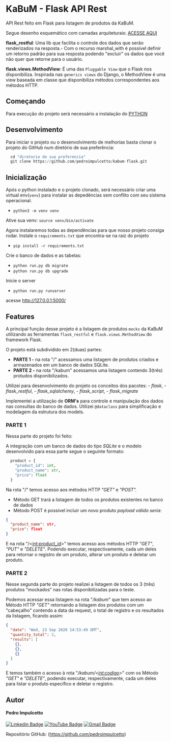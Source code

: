 # KaBuM - Flask API Rest

API Rest feito em Flask para listagem de produtos da KaBuM.

Segue desenho esquemático com camadas arquiteturais: [ACESSE AQUI](https://drive.google.com/file/d/17vmO5qaM9u-DEz7IX9IWUl4HUgQuKGjU/view?usp=sharing)

**flask_restful**: Uma lib que facilita o controle dos dados que serão renderizados na resposta.- Com o recurso marshal_with é possível definir um retorno padrão para sua resposta podendo "excluir" os dados que você não quer que retorne para o usuário.

**flask.views.MethodView**: É uma das `Pluggable View` que o Flask nos disponibiliza. Inspirada nas `generics views` do Django, o MethodView é uma view baseada em classe que disponibiliza métodos correspondentes aos métodos HTTP.

## Começando

Para execução do projeto será necessário a instalação do [PYTHON](https://www.python.org/)

## Desenvolvimento

Para iniciar o projeto ou o desenvolvimento de melhorias basta clonar o projeto do GitHub num diretório de sua preferência:

```python
  cd "diretorio de sua preferencia"
  git clone https://github.com/pedroimpulcetto/kabum-flask.git
```

## Inicialização

Após o python instalado e o projeto clonado, será necessário criar uma virtual env(`venv`) para instalar as depedências sem conflito com seu sistema operacional.

- `python3 -m venv venv`

Ative sua venv: `source venv/bin/activate`

Agora instalaremos todas as dependências para que nosso projeto consiga rodar.
Instale o `requirements.txt` que encontra-se na raiz do projeto

- `pip install -r requirements.txt`

Crie o banco de dados e as tabelas:

- `python run.py db migrate`
- `python run.py db upgrade`

Inicie o server

- `python run.py runserver`

acesse http://127.0.0.1:5000/ 

## Features

A principal função desse projeto é a listagem de produtos `mocks` da KaBuM utilizando as ferramentas `flask_restful` e `flask.views.MethodView` do framework Flask.

O projeto está subdividido em 2(duas) partes:
  - **PARTE 1 -** na rota "/" acessamos uma listagem de produtos criados e armazenados em um banco de dados SQLite.
  - **PARTE 2 -** na rota "/kabum" acessamos uma listagem contendo 3(três) protudos disponibilizados.

Utilizei para desenvolvimento do projeto os conceitos dos pacotes:
    - *flask*,
    - *flask_restful*,
    - *flask_sqlalchemy*, 
    - *flask_script*, 
    - *flask_migrate*

Implementei a utilização de **ORM's** para controle e manipulação dos dados nas consultas do banco de dados.
Utilizei `@dataclass` para simplificação e modelagem da estrutura dos models.


### PARTE 1

Nessa parte do projeto foi feito: 

A integração com um banco de dados do tipo *SQLite* e o modelo desenvolvido para essa parte segue o seguinte formato:

```python
  product = {
    "product_id": int,
    "product_name": str,
    "price": float
  }
```

Na rota "/" temos acesso aos métodos HTTP *"GET"* e *"POST".*
  - Método GET trará a listagem de todos os produtos existentes no banco de dados
  - Método POST é possível incluir um novo produto
    *payload válido seria*: 
```json
{
  "product_name": str,
  "price": float
}
```

E na rota "/<<int:product_id>>" temos acesso aos métodos HTTP *"GET"*, *"PUT"* e *"DELETE"*.
Podendo executar, respectivamente, cada um deles para retornar o registro de um produto, alterar um produto e deletar um produto.

### PARTE 2

Nesse segunda parte do projeto realizei a listagem de todos os 3 (três) produtos "mockados" nas rotas disponibilizadas para o teste.

Podemos acessar essa listagem na rota "*/kabum*" que tem acesso ao Método HTTP *"GET"* retornando a listagem dos produtos com um "cabeçalho" contendo a data da request, o total de registro e os resultados da listagem, ficando assim:

```json
{
  "date": "Wed, 23 Sep 2020 14:53:49 GMT",
  "quantity_total": 3,
  "results": [
    {},
    {},
    {}
  ]
}
```

E temos também o acesso à rota "*/kabum/<<int:codigo>>*" com os Método *"GET"* e *"DELETE"*, podendo executar, respectivamente, cada um deles para listar o produto específico e deletar o registro.


## Autor

#### **Pedro Impulcetto**

[![Linkedin Badge](https://img.shields.io/badge/-pedroimpulcetto-blue?style=flat-square&logo=Linkedin&logoColor=white&link=https://www.linkedin.com/in/pedroimpulcetto/)](https://www.linkedin.com/in/pedroimpulcetto/)
[![YouTube Badge](https://img.shields.io/badge/-PedroImpulcetto-ff0000?style=flat&logo=YouTube&logoColor=white&link=https://www.youtube.com/channel/UCsnD5AhrIq7BvKvZFKLT-pQ?view_as=subscriber)](https://www.youtube.com/channel/UCsnD5AhrIq7BvKvZFKLT-pQ?view_as=subscriber)
[![Gmail Badge](https://img.shields.io/badge/-pedro.impulcetto@gmail.com-c14438?style=flat-square&logo=Gmail&logoColor=white&link=mailto:pedro.impulcetto@gmail.com)](mailto:pedro.impulcetto@gmail.com)

Repositório GitHub: (https://github.com/pedroimpulcetto)
